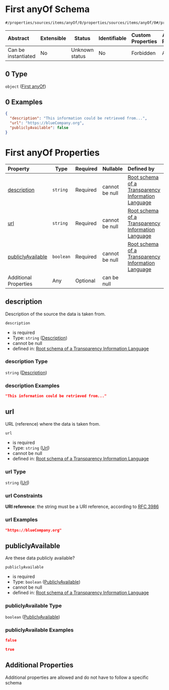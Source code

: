# First anyOf Schema

```txt
#/properties/sources/items/anyOf/0/properties/sources/items/anyOf/0#/properties/sources/items/anyOf/0/properties/sources/items/anyOf/0
```




| Abstract            | Extensible | Status         | Identifiable | Custom Properties | Additional Properties | Access Restrictions | Defined In                                                           |
| :------------------ | ---------- | -------------- | ------------ | :---------------- | --------------------- | ------------------- | -------------------------------------------------------------------- |
| Can be instantiated | No         | Unknown status | No           | Forbidden         | Allowed               | none                | [tilt-schema.json\*](../out/tilt-schema.json "open original schema") |

## 0 Type

`object` ([First anyOf](tilt-schema-properties-sources-items-anyof-first-anyof-properties-sources-items-anyof-first-anyof.md))

## 0 Examples

```json
{
  "description": "This information could be retrieved from...",
  "url": "https://blueCompany.org",
  "publiclyAvailable": false
}
```

# First anyOf Properties

| Property                                | Type      | Required | Nullable       | Defined by                                                                                                                                                                                                                                                                                                                                                                                  |
| :-------------------------------------- | --------- | -------- | -------------- | :------------------------------------------------------------------------------------------------------------------------------------------------------------------------------------------------------------------------------------------------------------------------------------------------------------------------------------------------------------------------------------------ |
| [description](#description)             | `string`  | Required | cannot be null | [Root schema of a Transparency Information Language](tilt-schema-properties-sources-items-anyof-first-anyof-properties-sources-items-anyof-first-anyof-properties-description.md "\#/properties/sources/items/anyOf/0/properties/sources/items/anyOf/0/properties/description#/properties/sources/items/anyOf/0/properties/sources/items/anyOf/0/properties/description")                   |
| [url](#url)                             | `string`  | Required | cannot be null | [Root schema of a Transparency Information Language](tilt-schema-properties-sources-items-anyof-first-anyof-properties-sources-items-anyof-first-anyof-properties-url.md "\#/properties/sources/items/anyOf/0/properties/sources/items/anyOf/0/properties/url#/properties/sources/items/anyOf/0/properties/sources/items/anyOf/0/properties/url")                                           |
| [publiclyAvailable](#publiclyAvailable) | `boolean` | Required | cannot be null | [Root schema of a Transparency Information Language](tilt-schema-properties-sources-items-anyof-first-anyof-properties-sources-items-anyof-first-anyof-properties-publiclyavailable.md "\#/properties/sources/items/anyOf/0/properties/sources/items/anyOf/0/properties/publiclyAvailable#/properties/sources/items/anyOf/0/properties/sources/items/anyOf/0/properties/publiclyAvailable") |
| Additional Properties                   | Any       | Optional | can be null    |                                                                                                                                                                                                                                                                                                                                                                                             |

## description

Description of the source the data is taken from.


`description`

-   is required
-   Type: `string` ([Description](tilt-schema-properties-sources-items-anyof-first-anyof-properties-sources-items-anyof-first-anyof-properties-description.md))
-   cannot be null
-   defined in: [Root schema of a Transparency Information Language](tilt-schema-properties-sources-items-anyof-first-anyof-properties-sources-items-anyof-first-anyof-properties-description.md "\#/properties/sources/items/anyOf/0/properties/sources/items/anyOf/0/properties/description#/properties/sources/items/anyOf/0/properties/sources/items/anyOf/0/properties/description")

### description Type

`string` ([Description](tilt-schema-properties-sources-items-anyof-first-anyof-properties-sources-items-anyof-first-anyof-properties-description.md))

### description Examples

```json
"This information could be retrieved from..."
```

## url

URL (reference) where the data is taken from.


`url`

-   is required
-   Type: `string` ([Url](tilt-schema-properties-sources-items-anyof-first-anyof-properties-sources-items-anyof-first-anyof-properties-url.md))
-   cannot be null
-   defined in: [Root schema of a Transparency Information Language](tilt-schema-properties-sources-items-anyof-first-anyof-properties-sources-items-anyof-first-anyof-properties-url.md "\#/properties/sources/items/anyOf/0/properties/sources/items/anyOf/0/properties/url#/properties/sources/items/anyOf/0/properties/sources/items/anyOf/0/properties/url")

### url Type

`string` ([Url](tilt-schema-properties-sources-items-anyof-first-anyof-properties-sources-items-anyof-first-anyof-properties-url.md))

### url Constraints

**URI reference**: the string must be a URI reference, according to [RFC 3986](https://tools.ietf.org/html/rfc4291 "check the specification")

### url Examples

```json
"https://blueCompany.org"
```

## publiclyAvailable

Are these data publicly available?


`publiclyAvailable`

-   is required
-   Type: `boolean` ([PubliclyAvailable](tilt-schema-properties-sources-items-anyof-first-anyof-properties-sources-items-anyof-first-anyof-properties-publiclyavailable.md))
-   cannot be null
-   defined in: [Root schema of a Transparency Information Language](tilt-schema-properties-sources-items-anyof-first-anyof-properties-sources-items-anyof-first-anyof-properties-publiclyavailable.md "\#/properties/sources/items/anyOf/0/properties/sources/items/anyOf/0/properties/publiclyAvailable#/properties/sources/items/anyOf/0/properties/sources/items/anyOf/0/properties/publiclyAvailable")

### publiclyAvailable Type

`boolean` ([PubliclyAvailable](tilt-schema-properties-sources-items-anyof-first-anyof-properties-sources-items-anyof-first-anyof-properties-publiclyavailable.md))

### publiclyAvailable Examples

```json
false
```

```json
true
```

## Additional Properties

Additional properties are allowed and do not have to follow a specific schema
